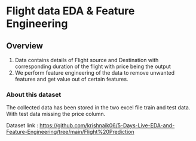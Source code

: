 # Flight data EDA & Feature Engineering

## Overview
1. Data contains details of Flight source and Destination with corresponding duration of the flight with price being the output
2. We perform feature engineering of the data to remove unwanted features and get value out of certain features.

### About this dataset
The collected data has been stored in the two excel file train and test data. With test data missing the price column.

Dataset link : https://github.com/krishnaik06/5-Days-Live-EDA-and-Feature-Engineering/tree/main/Flight%20Prediction
